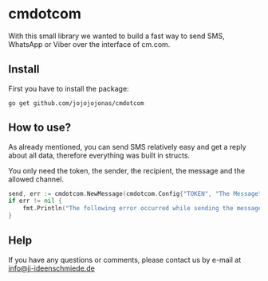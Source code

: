 # cmdotcom
With this small library we wanted to build a fast way to send SMS, WhatsApp or Viber over the interface of cm.com.

## Install
First you have to install the package:

```console
go get github.com/jojojojonas/cmdotcom
```

## How to use?
As already mentioned, you can send SMS relatively easy and get a reply about all data, therefore everything was built in structs.

You only need the token, the sender, the recipient, the message and the allowed channel.

```go
send, err := cmdotcom.NewMessage(cmdotcom.Config{"TOKEN", "The Message", "Recipient number", "Sender", "SMS"})
if err != nil {
    fmt.Println("The following error occurred while sending the message: ", err)
}
```

## Help
If you have any questions or comments, please contact us by e-mail at [info@jj-ideenschmiede.de](mailto:info@jj-ideenschmiede.de)